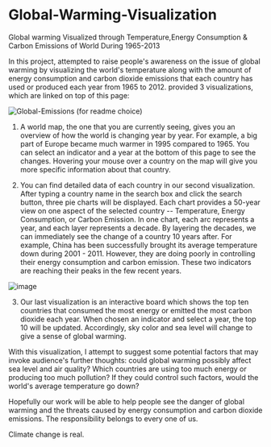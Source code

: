 # Global-Warming-Visualization
Global warming Visualized through Temperature,Energy Consumption &amp; Carbon Emissions of World During 1965-2013

In this project, attempted to raise people's awareness on the issue of global warming by visualizing the world's temperature along with the amount of energy consumption and carbon dioxide emissions that each country has used or produced each year from 1965 to 2012. provided 3 visualizations, which are linked on top of this page:


![Global-Emissions (for readme choice)](https://user-images.githubusercontent.com/62755670/121862331-57bf5c00-cd18-11eb-9f43-16610f0d269b.jpg)


1) A world map, the one that you are currently seeing, gives you an overview of how the world is changing year by year. For example, a big part of Europe became much warmer in 1995 compared to 1965. You can select an indicator and a year at the bottom of this page to see the changes. Hovering your mouse over a country on the map will give you more specific information about that country.

2) You can find detailed data of each country in our second visualization. After typing a country name in the search box and click the search button, three pie charts will be displayed. Each chart provides a 50-year view on one aspect of the selected country -- Temperature, Energy Consumption, or Carbon Emission. In one chart, each arc represents a year, and each layer represents a decade. By layering the decades, we can immediately see the change of a country 10 years after. For example, China has been successfully brought its average temperature down during 2001 - 2011. However, they are doing poorly in controlling their energy consumption and carbon emission. These two indicators are reaching their peaks in the few recent years.

![image](https://user-images.githubusercontent.com/62755670/121862439-6c035900-cd18-11eb-932a-9bf53913b93e.png)


3) Our last visualization is an interactive board which shows the top ten countries that consumed the most energy or emitted the most carbon dioxide each year. When chosen an indicator and select a year, the top 10 will be updated. Accordingly, sky color and sea level will change to give a sense of global warming. 

With this visualization, I attempt to suggest some potential factors that may invoke audience's further thoughts: could global warming possibly affect sea level and air quality? Which countries are using too much energy or producing too much pollution? If they could control such factors, would the world's average temperature go down?

Hopefully our work will be able to help people see the danger of global warming and the threats caused by energy consumption and carbon dioxide emissions. The responsibility belongs to every one of us.

Climate change is real.
